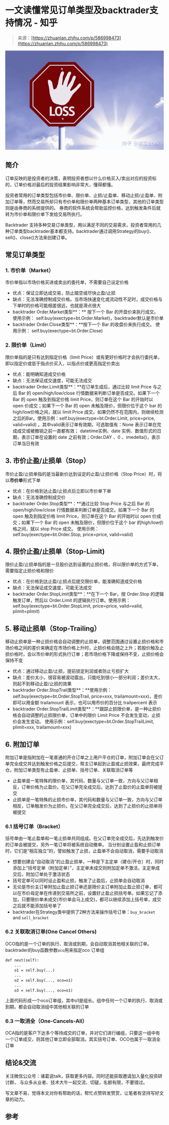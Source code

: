 <!--yml
category: 交易
date: 2023-09-17 20:12:03
-->

# 一文读懂常见订单类型及backtrader支持情况 - 知乎

> 来源：[https://zhuanlan.zhihu.com/p/586998473](https://zhuanlan.zhihu.com/p/586998473)

![](img/8391d15f02b22ed8d6bcda8d2cfeb59e.png)

## **简介**

订单反映的是投资者的决策，表明投资者想以什么价格买入/卖出对应的投资标的，订单价格对最后的投资结果影响非常大，懂得都懂。

投资者常用的订单类型包括市价单、限价单、止损/止盈单、移动止损/止盈单、附加订单等，然而交易所却只有市价单和限价单两种基本订单类型，其他的订单类型则是由券商的系统提供的。 券商的软件系统会帮助监控价格，达到触发条件后就转为市价单和限价单下发给交易所执行。

Backtrader 支持多种交易订单类型，用以满足不同的交易需求，投资者常用的几种订单类型backtrader基本都支持。backtrader通过调用Strategy的buy()、sell()、close()方法来创建订单。

## **常见订单类型**

### **1\. 市价单（Market）**

市价单指以市场价格买进或卖出的委托单，不需要自己设定价格

*   优点：保证立即达成交易，防止踏空或尽快止盈/止损
*   缺点：无法准确控制成交价格。当市场快速变化或流动性不足时，成交价格与下单时的价格可能相差很远，也就是滑点很大
*   backtrader Order.Market类型**：** 按下一个 Bar 的开盘价来执行成交。 使用示例： self.buy(exectype=bt.Order.Market)，backtrader默认是市价单
*   backtrader Order.Close类型**：**按下一个 Bar 的收盘价来执行成交。 使用示例： self.buy(exectype=bt.Order.Close)

### **2\. 限价单（Limit）**

限价单指的是只有达到指定价格（limit Price）或有更好价格时才会执行委托单，即以指定价或低于指点价买入，以指点价或更高指定价卖出

*   优点：能明确知道成交价格
*   缺点：无法保证成交速度，可能无法成交
*   backtrader Order.Limit类型**：**在订单生成后，通过比较 limit Price 与之后 Bar 的 open/high/low/close 行情数据来判断订单是否成交。如果下一个 Bar 的 open 触及到指定价格 limit Price，则订单在这个 Bar 的开始时以 open 价成交；如果下一个 Bar 的 open 未触及限价，但限价位于这个 bar 的high/low价格之间，就以 limit Price 成交。如果仍然不在范围内，则继续检测之后的Bar。使用示例：self.buy(exectype=bt.Order.Limit, price=price, valid=valid) 。其中valid表示订单有效期，可选取值有：None 表示订单在完成成交或被撤销之前一直都有效； datetime实例、date 实例、数值形式的日期，表示订单在设置的 date 之前有效；Order.DAY 、0 、imedelta()，表示订单当日有效

## **3\. 市价止盈/止损单（Stop）**

市价止盈/止损单指的是当最新价达到设定的止盈/止损价格（Stop Price）时，将以**市价单**形式下单

*   优点：在价格到达止盈/止损点后立即以市价单下单
*   缺点：无法准确控制成交价
*   backtrader Order.Stop类型**：**通过比较 Stop Price 与之后 Bar 的 open/high/low/close 行情数据来判断订单是否成交。如果下一个 Bar 的 open 触及到指定价格 limit Price，则订单在这个 Bar 的开始时以 open 价成交；如果下一个 Bar 的 open 未触及限价，但限价位于这个 bar 的high/low价格之间，就以 stop Price 成交。 使用示例：self.buy(exectype=bt.Order.Stop, price=price, valid=valid)

## **4.** **限价止盈/止损单（Stop-Limit)**

限价止盈/止损单指的是一旦股价达到设置的止损价格，将以限价单的方式下单，需要指定止损价格和限价

*   优点：在价格到达止盈/止损点后提交限价单，能准确知道成交价格
*   缺点：无法保证成交速度，可能无法成交
*   backtrader Order.StopLimit类型**：**在下一个 Bar，按 Order.Stop 的逻辑触发订单，然后以 Order.Limit 的逻辑执行订单。使用示例：self.buy(exectype=bt.Order.StopLimit, price=price, valid=valid, plimit=plimit)

## **5.** **移动止损单（Stop-Trailing）**

移动止损单是一种止损价格会自动调整的止损单，调整范围通过设置止损价格和市场价格之间的差价来确定在市场价格上升时，止损价格会随之上升；若股价触及止损价格时，会以市价单的形式执行订单；若市场价格下降或保持不变，止损价格会保持不变

*   优点：通过移动止盈/止损，提前锁定利润或者防止亏损扩大
*   缺点：差价太小，很容易被波动震出，只能吃到很小一部分利润；差价太大，则起不到移动止盈/止损的效果
*   backtrader Order.StopTrail类型**：**使用示例：self.buy(exectype=bt.Order.StopTrail, price=xxx, trailamount=xxx)，差价即可以用金额 trailamount 表示，也可以用市价的百分比 trailpercent 表示
*   backtrader Order.StopTrailLimit类型**：**跟踪止损限价单，是一种止损价格会自动调整的止损限价单，订单中的限价 Limit Price 不会发生变动，止损价会发生变动。 使用示例：self.buy(exectype=bt.Order.StopTrailLimit, plimit=xxx, trailamount=xxx)

## **6.** **附加订单**

附加订单是指附加在一笔普通的开仓订单之上用户平仓的订单，附加订单会在父订单完全成交并达到触发价格之后提交，帮主订单起到止盈或止损效果，最终完成平仓。附加订单类型有止盈单、止损单、括号订单、关联取消订单等

*   止盈单是一笔特殊的限价单，其代码、数量与父订单一致，方向与父订单相反，订单价格为止盈价。在父订单完全成交后，达到了止盈价的止盈单将被提交
*   止损单是一笔特殊的止损市价单，其代码和数量与父订单一致，方向与父订单相反，订单触发价为止损价。在父订单完全成交后，达到了止损价的止损单将被提交

### **6.1 括号订单（Bracket）**

括号单由一笔止盈单和一笔止损单共同组成。在父订单完全成交后，先达到触发价的订单会被提交，另外一笔订单将被系统自动撤单。 当分别设置止盈和止损订单时，它们是“相互独立”的，譬如触发了止损，止盈单不会自动取消，需要手动取消

*   想要创建会“自动取消”的止盈止损单，一种是下主定单（建仓/开仓）时，同时添加上“括号定单（附加定单）”，主定单未成交则附加定单不激活，主定单成交后，附加订单处于激活状态
*   括号定单可以同时设止盈和止损，触发了止盈后，止损单会自动取消
*   无论是市价主订单附加止盈止损订单还是限价主订单附加止盈止损订单，都可以在市价母定单在传递到交易所之前，设置好止盈止损括号单。如果忘记了添加，只要限价单未成交(市价单会马上成交)，都可以继续添加上括号单，成交之后就不能添加括号单了
*   backtrader在Strategy类中提供了2种方法来操作括号订单：`buy_bracket` and `sell_bracket`

### **6.2** **关联取消订单(One Cancel Others)**

OCO指的是一个订单的执行、取消或到期，会自动取消其他相关联的订单。backtrader的buy函数参数`oco`用来指定oco 订单组

```
def next(self):
    ...
    o1 = self.buy(...)
    ...
    o2 = self.buy(..., oco=o1)
    ...
    o3 = self.buy(..., oco=o1) 
```

上面代码形成一个oco订单组，其中o1是组长。组中任何一个订单的执行、取消或到期，都会自动取消组中其他相关联的订单

### **6.3** **一取消全（One-Cancels-All）**

OCA指的是客户下达多个等待成交的订单，并对它们进行编组，只要这一组中有一个订单成交，则其他订单立即全部取消。其实括号订单、OCO也属于一取消全订单

## **结论&交流**

关注微信公众号：诸葛说talk，获取更多内容。同时还能获取邀请加入量化投资研讨群， 与众多从业者、技术大牛一起交流、切磋，名额有限，不要错过。

写文章不易，觉得本文对你有帮助的话，帮忙点赞转发赞赏，让笔者有坚持写好文章的动力。

## **参考**